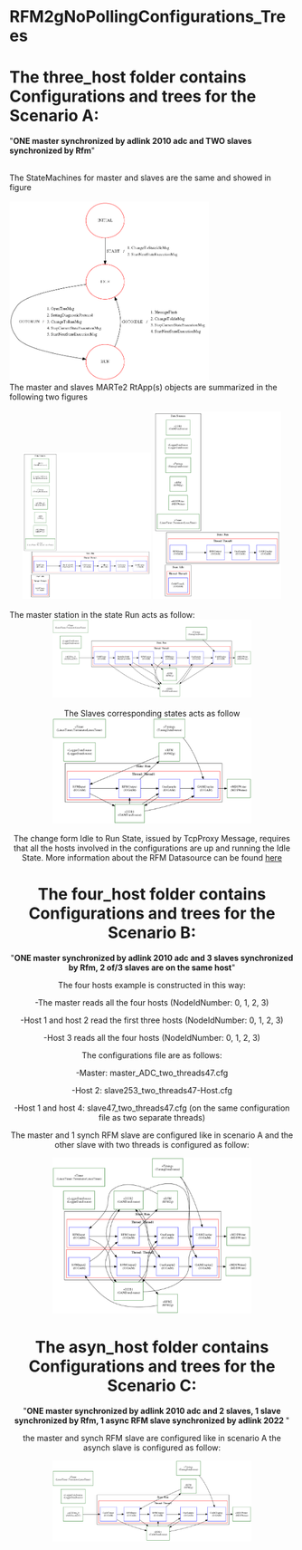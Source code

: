 # RFM2gNoPollingConfigurations_Trees

# The <b>three_host folder</b> contains Configurations and trees  for the Scenario A:<br>
<p>
"<b>ONE master synchronized by adlink 2010 adc and TWO slaves synchronized by Rfm</b>"
</p>
<br>
The StateMachines for master and slaves are the same and showed in figure <br>
<br>
<img src="Docs/three_hosts/master/master_StateMachine.png" width="70%" height="47%">
<br>
The master and slaves MARTe2 RtApp(s) objects are summarized in the following two figures<br>
<br>
<center>
<img src="Docs/three_hosts/master/master_RTApp.png" width="45%" height="45%">

<img src="Docs/three_hosts/slaves/slave253_RTApp.png" width="45%" height="45%">
</center>
<br>
The master station in the state Run acts as follow:
<br>
<center><img src="Docs/three_hosts/master/master_StateRun.png" width="70%" height="70%"><br><center>
<br>
The Slaves corresponding states acts as follow 
<br>
<center><img src="Docs/three_hosts/slaves/slave253_StateRun.png"  width="70%" height="70%"></center>

The change form Idle to Run State, issued by TcpProxy Message,  requires that all the hosts involved 
in the configurations  are up and running the Idle State.
More information about the RFM Datasource can be found [here](https://github.com/LucBonc/RFM2gNoPolling)


# The <b>four_host folder</b> contains Configurations and trees  for the Scenario B:<br>
<p>
"<b>ONE master synchronized by adlink 2010 adc and 3 slaves synchronized by Rfm, 2 of/3 slaves are on the same host</b>"
</p>

The four hosts example is constructed in this way:

-The master reads all the four hosts (NodeIdNumber: 0, 1, 2, 3)

-Host 1 and host 2 read the first three hosts (NodeIdNumber: 0, 1, 2, 3)

-Host 3 reads all the four hosts (NodeIdNumber: 0, 1, 2, 3)

The configurations file are as follows:

-Master: master_ADC_two_threads47.cfg

-Host 2: slave253_two_threads47-Host.cfg

-Host 1 and host 4: slave47_two_threads47.cfg (on the same configuration file as two separate threads)


The master and  1 synch RFM slave are configured like in scenario A
and the other slave with two threads is configured as follow:

<center><img src="Docs/four_hosts/slave/slave47StateRun.png"  width="70%" height="70%"></center>



# The <b>asyn_host folder</b> contains Configurations and trees  for the Scenario C:<br>
<p>
"<b>ONE master synchronized by adlink 2010 adc and 2 slaves, 1 slave synchronized by Rfm, 1 async RFM slave synchronized by adlink 2022  </b>"
</p>

the master and synch RFM slave are configured like in scenario A
the asynch slave is configured as follow:

<center><img src="Docs/three_hosts_asynch/slave/slave47asynchStateRun.png"  width="70%" height="70%"></center>
